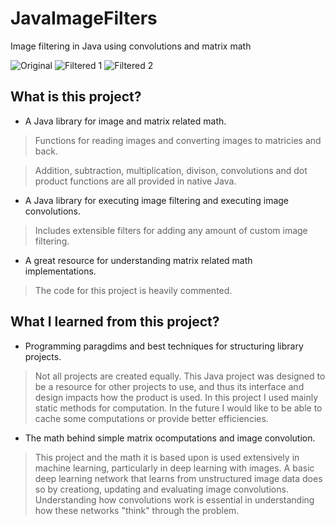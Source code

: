 # JavaImageFilters
Image filtering in Java using convolutions and matrix math

![Original](C:\Users\Jacob\Desktop\Image_Matrix\nut.png)
![Filtered 1](C:\Users\Jacob\Desktop\Image_Matrix\nut1.png)
![Filtered 2](C:\Users\Jacob\Desktop\Image_Matrix\nut2.png)

## What is this project?
- A Java library for image and matrix related math.
> Functions for reading images and converting images to matricies and back.

> Addition, subtraction, multiplication, divison, convolutions and dot product functions are all provided in native Java.

- A Java library for executing image filtering and executing image convolutions.
> Includes extensible filters for adding any amount of custom image filtering.
- A great resource for understanding matrix related math implementations.
> The code for this project is heavily commented.

## What I learned from this project?
- Programming paragdims and best techniques for structuring library projects.
> Not all projects are created equally. This Java project was designed to be a resource for other projects to use, and thus its interface and design impacts how the product is used. In this project I used mainly static methods for computation. In the future I would like to be able to cache some computations or provide better efficiencies.
- The math behind simple matrix ocomputations and image convolution.
> This project and the math it is based upon is used extensively in machine learning, particularly in deep learning with images. A basic deep learning network that learns from unstructured image data does so by creationg, updating and evaluating image convolutions. Understanding how convolutions work is essential in understanding how these networks "think" through the problem.
